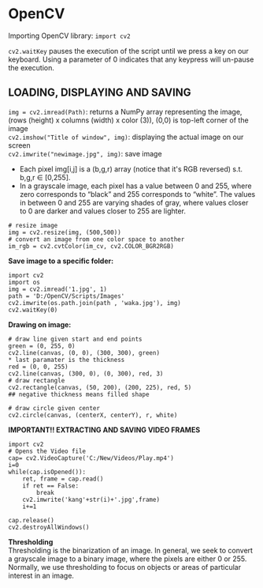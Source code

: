 # OpenCV

Importing OpenCV library: ```import cv2```  

```cv2.waitKey``` pauses the execution of the script until we press a key on our keyboard. Using a parameter of 0 indicates that any keypress will un-pause the execution.  

## LOADING, DISPLAYING AND SAVING
  
```img = cv2.imread(Path)```: returns a NumPy array representing the image, (rows (height) x columns (width) x color (3)), (0,0) is top-left corner of the image  
```cv2.imshow("Title of window", img)```: displaying the actual image on our screen  
```cv2.imwrite("newimage.jpg", img)```: save image  
* Each pixel img[i,j] is a (b,g,r) array (notice that it's RGB reversed) s.t. b,g,r $\in$ [0,255]. 
*  In a grayscale image, each pixel has a value between 0 and 255, where zero corresponds to “black” and 255 corresponds to “white”. The values in between 0 and 255 are varying shades of gray, where values closer to 0 are darker and values closer to 255 are lighter.
 

```
# resize image
img = cv2.resize(img, (500,500)) 
# convert an image from one color space to another
im_rgb = cv2.cvtColor(im_cv, cv2.COLOR_BGR2RGB)
```
  

**Save image to a specific folder:**    
```
import cv2
import os
img = cv2.imread('1.jpg', 1)
path = 'D:/OpenCV/Scripts/Images'
cv2.imwrite(os.path.join(path , 'waka.jpg'), img)
cv2.waitKey(0)
```  

**Drawing on image:**    
```
# draw line given start and end points
green = (0, 255, 0)
cv2.line(canvas, (0, 0), (300, 300), green)
* last paramater is the thickness
red = (0, 0, 255)
cv2.line(canvas, (300, 0), (0, 300), red, 3)
# draw rectangle 
cv2.rectangle(canvas, (50, 200), (200, 225), red, 5)  
## negative thickness means filled shape

# draw circle given center
cv2.circle(canvas, (centerX, centerY), r, white)
```

**IMPORTANT!! EXTRACTING AND SAVING VIDEO FRAMES**  
```
import cv2
# Opens the Video file
cap= cv2.VideoCapture('C:/New/Videos/Play.mp4')
i=0
while(cap.isOpened()):
    ret, frame = cap.read()
    if ret == False:
        break
    cv2.imwrite('kang'+str(i)+'.jpg',frame)
    i+=1

cap.release()
cv2.destroyAllWindows()
```  
  
**Thresholding**  
Thresholding is the binarization of an image. In general,
we seek to convert a grayscale image to a binary image,
where the pixels are either 0 or 255.  
Normally, we use thresholding to focus on objects or areas of particular interest in an image. 


